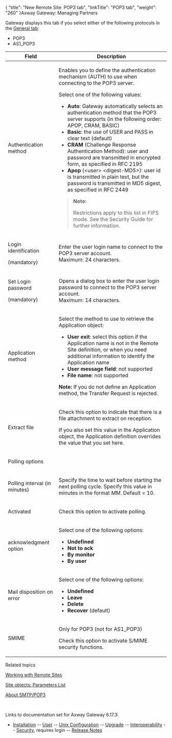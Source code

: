 {
    "title": "New Remote Site: POP3 tab",
    "linkTitle": "POP3 tab",
    "weight": "260"
}<span class="mc-variable axway_variables.Component_Long_Name variable">Axway Gateway</span>: Managing Partners

Gateway displays this tab if you select either of the following protocols in the [General tab](../remote_site_general_tab):

-   POP3
-   AS1\_POP3

<table>
         
         
         
   
   <thead>
      <tr>
<th class="HeadE-Column1-Header1">Field         </th>
<th class="HeadD-Column1-Header1">Description         </th>
      </tr>
   </thead>
   <tbody>
      <tr>
         <td><p>Authentication method</p>         </td>
         <td><p>Enables you to define the authentication mechanism (AUTH) to use when connecting to the POP3 server.</p>
<p>Select one of the following values:</p>
<ul>
<li><span style="font-weight: bold;">Auto</span>: Gateway automatically selects an authentication method that the POP3 server supports (in the following order: APOP, CRAM, BASIC)</li>
<li><span style="font-weight: bold;">Basic</span>: the use of USER and PASS in clear text (default)</li>
<li><span style="font-weight: bold;">CRAM</span> (Challenge Response Authentication Method): user and password are transmitted in encrypted form, as specified in RFC 2195</li>
<li><span style="font-weight: bold;">Apop</span> (&lt;user&gt; &lt;digest-MD5&gt;): user id is transmitted in plain text, but the password is transmitted in MD5 digest, as specified in RFC 2449</li>
</ul>
<blockquote>
<p><strong>Note:</strong></p>
<p>Restrictions apply to this list in FIPS mode.
See the Security Guide for further information.</p>
</blockquote>         </td>
      </tr>
      <tr>
         <td><p>Login identification</p>
<p>(mandatory)</p>         </td>
         <td><p>Enter the user login name to connect to the POP3 server account.<br />
Maximum: 24 characters.</p>         </td>
      </tr>
      <tr>
         <td><p>Set Login password</p>
<p>(mandatory)</p>         </td>
         <td><p>Opens a dialog box to enter the user login password to connect to the POP3 server account.<br />
Maximum: 14 characters.</p>         </td>
      </tr>
      <tr>
         <td><p>Application method</p>         </td>
         <td><p>Select the method to use to retrieve the Application object:</p>
<ul>
<li><span style="font-weight: bold;">User exit</span>: select this option if the Application name is not in the Remote Site definition, or when you need additional information to identify the Application name</li>
<li><span style="font-weight: bold;">User message field</span>: not supported</li>
<li><span style="font-weight: bold;">File name</span>: not supported</li>
</ul>
<p><span style="font-weight: bold;">Note:</span> If you do not define an Application method, the Transfer Request is rejected.</p>         </td>
      </tr>
      <tr>
         <td><p>Extract file</p>         </td>
         <td><p>Check this option to indicate that there is a file attachment to extract on reception.</p>
<p>If you also set this value in the Application object, the Application definition overrides the value that you set here.</p>         </td>
      </tr>
      <tr>
         <td><p>Polling options</p>         </td>
      </tr>
      <tr>
         <td><p>Polling interval (in minutes)</p>         </td>
         <td><p>Specify the time to wait before starting the next polling cycle. Specify this value in minutes in the format <span style="font-style: italic;">MM</span>. Default = 10.</p>         </td>
      </tr>
      <tr>
         <td><p>Activated</p>         </td>
         <td><p>Check this option to activate polling.</p>         </td>
      </tr>
      <tr>
         <td><p>acknowledgment option</p>         </td>
         <td><p>Select one of the following options:</p>
<ul>
<li><span style="font-weight: bold;">Undefined</span></li>
<li><span style="font-weight: bold;">Not to ack</span></li>
<li><span style="font-weight: bold;">By monitor</span></li>
<li><span style="font-weight: bold;">By user</span></li>
</ul>         </td>
      </tr>
      <tr>
         <td><p>Mail disposition on error</p>         </td>
         <td><p>Select one of the following options:</p>
<ul>
<li><span style="font-weight: bold;">Undefined</span></li>
<li><span style="font-weight: bold;">Leave</span></li>
<li><span style="font-weight: bold;">Delete</span></li>
<li><span style="font-weight: bold;">Recover</span> (default)</li>
</ul>         </td>
      </tr>
      <tr>
         <td><p>SMIME</p>         </td>
         <td><p>Only for POP3 (not for AS1_POP3)</p>
<p>Check this option to activate S/MIME security functions.</p>         </td>
      </tr>
   </tbody>
</table>

Related topics

[Working with Remote Sites](../)

[Site objects: Parameters List](../../managing_local_sites_cli/sites_parameter_list)

[About SMTP/POP3](../../../../protocols_about/smtp_pop3_about)

 

Links to documentation set for Axway Gateway <span class="mc-variable axway_variables.Release_Number variable">6.17.3</span>:

-   [Installation](/bundle/Gateway_6173_InstallationGuide_allOS_en_HTML5/page/Content/start_page.htm) -- [User](/bundle/Gateway_6173_UsersGuide_allOS_en_HTML5/page/Content/start_page.htm) -- [Unix Configuration](/bundle/Gateway_6173_ConfigurationGuide_UNIX_en_HTML5/page/Content/start_page.htm) -- [Upgrade](/bundle/Gateway_6173_UpgradeGuide_allOS_en_HTML5/page/Content/start_page.htm) -- [Interoperability](/bundle/Gateway_6173_InteroperabilityGuide_allOS_en_HTML5/page/Content/start_page.htm) -- [Security](/bundle/Gateway_6173_SecurityGuide_allOS_en_HTML5/page/Content/start_page.htm), requires login -- [Release Notes](/bundle/Gateway_6173_ReleaseNotes_allOS_en_HTML5/page/Content/Gateway_ReleaseNotes_allOS_en.htm)
